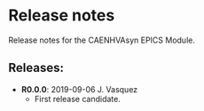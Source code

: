 # Release notes

Release notes for the CAENHVAsyn EPICS Module.

## Releases:
* __R0.0.0__: 2019-09-06 J. Vasquez
  * First release candidate.
